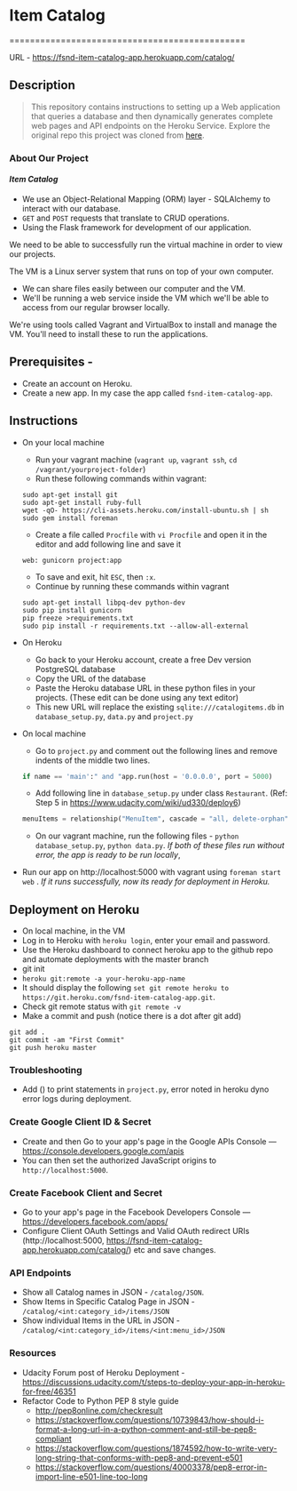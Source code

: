 # Item Catalog
==============================================

URL - https://fsnd-item-catalog-app.herokuapp.com/catalog/

## Description

> This repository contains instructions to setting up a Web application that queries a database and then dynamically generates complete web pages and API endpoints on the Heroku Service.
> Explore the original repo this project was cloned from [here](https://github.com/Christianq010/fsnd_Item-Catalog).

### About Our Project

#### *Item Catalog*
* We use an Object-Relational Mapping (ORM) layer - SQLAlchemy to interact with our database.
* `GET` and `POST` requests that translate to CRUD operations.
* Using the Flask framework for development of our application.

We need to be able to successfully run the virtual machine in order to view our projects.

The VM is a Linux server system that runs on top of your own computer.
* We can share files easily between our computer and the VM.
* We'll be running a web service inside the VM which we'll be able to access from our regular browser locally.

We're using tools called Vagrant and VirtualBox to install and manage the VM. You'll need to install these to run the applications.

## Prerequisites -
* Create an account on Heroku.
* Create a new app. In my case the app called `fsnd-item-catalog-app`.

## Instructions
* On your local machine
  * Run your vagrant machine (`vagrant up`, `vagrant ssh`, `cd /vagrant/yourproject-folder`)
  * Run these following commands within vagrant:
  ``` 
  sudo apt-get install git
  sudo apt-get install ruby-full
  wget -qO- https://cli-assets.heroku.com/install-ubuntu.sh | sh
  sudo gem install foreman
  ```
  * Create a file called `Procfile` with `vi Procfile` and open it in the editor and add following line and save it
  ```
  web: gunicorn project:app
  ```
  * To save and exit, hit `ESC`, then `:x`.
  * Continue by running these commands within vagrant 
  ```
  sudo apt-get install libpq-dev python-dev
  sudo pip install gunicorn
  pip freeze >requirements.txt
  sudo pip install -r requirements.txt --allow-all-external
  ```

* On Heroku
  * Go back to your Heroku account, create a free Dev version PostgreSQL database
  * Copy the URL of the database
  * Paste the Heroku database URL in these python files in your projects. (These edit can be done using any   text editor)
  * This new URL will replace the existing `sqlite:///catalogitems.db` in `database_setup.py`, `data.py` and `project.py`

* On local machine
  * Go to `project.py` and comment out the following lines and remove indents of the middle two lines.
  ```python
  if name == 'main':" and "app.run(host = '0.0.0.0', port = 5000)
  ```
  * Add following line in `database_setup.py` under class `Restaurant`. (Ref: Step 5 in https://www.udacity.com/wiki/ud330/deploy6)
  ```python
  menuItems = relationship("MenuItem", cascade = "all, delete-orphan")
  ```
  * On our vagrant machine, run the following files - `python database_setup.py`, `python data.py`.
  _If both of these files run without error, the app is ready to be run locally_,

* Run our app on http://localhost:5000 with vagrant using `foreman start web` .
  _If it runs successfully, now its ready for deployment in Heroku._

## Deployment on Heroku
* On local machine, in the VM
* Log in to Heroku with `heroku login`, enter your email and password.
* Use the Heroku dashboard to connect heroku app to the github repo and automate deployments with the master branch
 * git init
 * `heroku git:remote -a your-heroku-app-name`
 * It should display the following `set git remote heroku to https://git.heroku.com/fsnd-item-catalog-app.git`.
 * Check git remote status with `git remote -v`
 * Make a commit and push (notice there is a dot after git add)
  ```git
  git add . 
  git commit -am "First Commit"
  git push heroku master 
  ```

### Troubleshooting
* Add () to print statements in `project.py`, error noted in heroku dyno error logs during deployment.

### Create Google Client ID & Secret
* Create and then Go to your app's page in the Google APIs Console — https://console.developers.google.com/apis
* You can then set the authorized JavaScript origins to `http://localhost:5000`.

### Create Facebook Client and Secret
* Go to your app's page in the Facebook Developers Console — https://developers.facebook.com/apps/
* Configure Client OAuth Settings and Valid OAuth redirect URIs (http://localhost:5000, https://fsnd-item-catalog-app.herokuapp.com/catalog/) etc and save changes.

### API Endpoints
* Show all Catalog names in JSON - `/catalog/JSON`.
* Show Items in Specific Catalog Page in JSON - `/catalog/<int:category_id>/items/JSON`
* Show individual Items in the URL in JSON - `/catalog/<int:category_id>/items/<int:menu_id>/JSON`


### Resources
* Udacity Forum post of Heroku Deployment - https://discussions.udacity.com/t/steps-to-deploy-your-app-in-heroku-for-free/46351
* Refactor Code to Python PEP 8 style guide
  * http://pep8online.com/checkresult
  * https://stackoverflow.com/questions/10739843/how-should-i-format-a-long-url-in-a-python-comment-and-still-be-pep8-compliant
  * https://stackoverflow.com/questions/1874592/how-to-write-very-long-string-that-conforms-with-pep8-and-prevent-e501
  * https://stackoverflow.com/questions/40003378/pep8-error-in-import-line-e501-line-too-long
